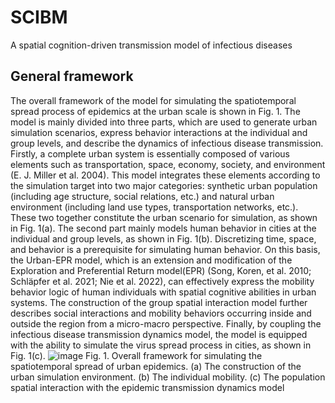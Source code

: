 # SCIBM
A spatial cognition-driven transmission model of infectious diseases
## General framework
The overall framework of the model for simulating the spatiotemporal spread process of epidemics at the urban scale is shown in Fig. 1. The model is mainly divided into three parts, which are used to generate urban simulation scenarios, express behavior interactions at the individual and group levels, and describe the dynamics of infectious disease transmission. Firstly, a complete urban system is essentially composed of various elements such as transportation, space, economy, society, and environment (E. J. Miller et al. 2004). This model integrates these elements according to the simulation target into two major categories: synthetic urban population (including age structure, social relations, etc.) and natural urban environment (including land use types, transportation networks, etc.). These two together constitute the urban scenario for simulation, as shown in Fig. 1(a). The second part mainly models human behavior in cities at the individual and group levels, as shown in Fig. 1(b).
Discretizing time, space, and behavior is a prerequisite for simulating human behavior. On this basis, the Urban-EPR model, which is an extension and modification of the Exploration and Preferential Return model(EPR) (Song, Koren, et al. 2010; Schläpfer et al. 2021; Nie et al. 2022), can effectively express the mobility behavior logic of human individuals with spatial cognitive abilities in urban systems. The construction of the group spatial interaction model further describes social interactions and mobility behaviors occurring inside and outside the region from a micro-macro perspective. Finally, by coupling the infectious disease transmission dynamics model, the model is equipped with the ability to simulate the virus spread process in cities, as shown in Fig. 1(c).
 ![image](https://github.com/Texas001/SCIBM/assets/65767737/44da8860-84db-4fc3-853c-9e9f7b87863f)
Fig. 1. Overall framework for simulating the spatiotemporal spread of urban epidemics. (a) The construction of the urban simulation environment. (b) The individual mobility. (c) The population spatial interaction with the epidemic transmission dynamics model

